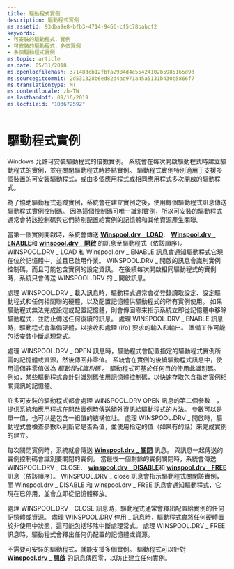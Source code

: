 ```yaml
---
title: 驅動程式實例
description: 驅動程式實例
ms.assetid: 93dba9e8-bfb3-4714-9466-cf5c78babcf2
keywords:
- 可安裝的驅動程式，實例
- 可安裝的驅動程式，多個實例
- 多個驅動程式實例
ms.topic: article
ms.date: 05/31/2018
ms.openlocfilehash: 37148dcb12fbfa2984d4e55424102b5985165d9d
ms.sourcegitcommit: 2d531328b6ed82d4ad971a45a5131b430c5866f7
ms.translationtype: MT
ms.contentlocale: zh-TW
ms.lasthandoff: 09/16/2019
ms.locfileid: "103672592"
---
```

# <a name="driver-instances"></a>驅動程式實例

Windows 允許可安裝驅動程式的倍數實例。 系統會在每次開啟驅動程式時建立驅動程式的實例，並在關閉驅動程式時終結實例。 驅動程式實例特別適用于支援多個裝置的可安裝驅動程式，或由多個應用程式或相同應用程式多次開啟的驅動程式。

為了協助驅動程式追蹤實例，系統會在建立實例之後，使用每個驅動程式訊息傳送驅動程式實例控制碼。 因為這個控制碼可唯一識別實例，所以可安裝的驅動程式通常會將該控制碼與它們特別配置給實例的記憶體和其他資源產生關聯。

當第一個實例開啟時，系統會傳送 [**Winspool.drv \_ LOAD**](drv-load.md)、 [**Winspool.drv \_ ENABLE**](drv-enable.md)和 [**winspool.drv \_ 開啟**](drv-open.md) 的訊息至驅動程式（依該順序）。 WINSPOOL.DRV \_ LOAD 和 Winspool.drv \_ ENABLE 訊息會通知驅動程式它現在位於記憶體中，並且已啟用作業。 WINSPOOL.DRV \_ 開啟的訊息會識別實例控制碼，而且可能包含實例的設定資訊。 在後續每次開啟相同驅動程式的實例時，系統只會傳送 WINSPOOL.DRV 的 \_ 開啟訊息。

處理 WINSPOOL.DRV \_ 載入訊息時，驅動程式通常會從登錄讀取設定、設定驅動程式和任何相關聯的硬體，以及配置記憶體供驅動程式的所有實例使用。 如果驅動程式無法完成設定或配置記憶體，則會傳回零來指示系統立即從記憶體中移除驅動程式，並防止傳送任何後續的訊息。 處理 WINSPOOL.DRV \_ ENABLE 訊息時，驅動程式會準備硬體，以接收和處理 (i/o) 要求的輸入和輸出。 準備工作可能包括安裝中斷處理常式。

處理 WINSPOOL.DRV \_ OPEN 訊息時，驅動程式會配置指定的驅動程式實例所需的記憶體或資源，然後傳回非零值。 系統會在實例的後續驅動程式訊息中，使用這個非零值做為 *驅動程式識別碼* 。 驅動程式可基於任何目的使用此識別碼。 例如，某些驅動程式會針對識別碼使用記憶體控制碼，以快速存取包含指定實例相關資訊的記憶體。

許多可安裝的驅動程式都會處理 WINSPOOL.DRV OPEN 訊息的第二個參數 \_ ，提供系統和應用程式在開啟實例時傳送額外資訊給驅動程式的方法。 參數可以是單一值，也可以是包含一組值的結構位址。 處理 WINSPOOL.DRV \_ 開啟時，驅動程式會檢查參數以判斷它是否為值，並使用指定的值（如果有的話）來完成實例的建立。

每次關閉實例時，系統就會傳送 [**Winspool.drv \_ 關閉**](drv-close.md) 訊息。 與訊息一起傳送的實例控制碼會識別要關閉的實例。 當最後一個剩餘的實例關閉時，系統會傳送 WINSPOOL.DRV \_ CLOSE、 [**winspool.drv \_ DISABLE**](drv-disable.md)和 [**winspool.drv \_ FREE**](drv-free.md) 訊息（依該順序）。 WINSPOOL.DRV \_ close 訊息會指示驅動程式關閉該實例，而 Winspool.drv \_ DISABLE 和 winspool.drv \_ FREE 訊息會通知驅動程式，它現在已停用，並會立即從記憶體釋放。

處理 WINSPOOL.DRV \_ CLOSE 訊息時，驅動程式通常會釋出配置給實例的任何記憶體或資源。 處理 WINSPOOL.DRV 停用 \_ 訊息時，驅動程式會將任何硬體置於非使用中狀態，這可能包括移除中斷處理常式。 處理 WINSPOOL.DRV \_ FREE 訊息時，驅動程式會釋出任何仍配置的記憶體或資源。

不需要可安裝的驅動程式，就能支援多個實例。 驅動程式可以針對 [**Winspool.drv \_ 開啟**](drv-open.md) 的訊息傳回零，以防止建立任何實例。

 

 




